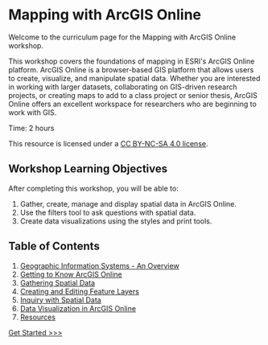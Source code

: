 # Mapping with ArcGIS Online

Welcome to the curriculum page for the Mapping with ArcGIS Online workshop.

This workshop covers the foundations of mapping in ESRI's ArcGIS Online platform. ArcGIS Online is a browser-based GIS platform that allows users to create, visualize, and manipulate spatial data. Whether you are interested in working with larger datasets, collaborating on GIS-driven research projects, or creating maps to add to a class project or senior thesis, ArcGIS Online offers an excellent workspace for researchers who are beginning to work with GIS.

Time: 2 hours

This resource is licensed under a [CC BY-NC-SA 4.0 license](https://creativecommons.org/licenses/by-nc-sa/4.0/).

## Workshop Learning Objectives

After completing this workshop, you will be able to:

1. Gather, create, manage and display spatial data in ArcGIS Online.
2. Use the filters tool to ask questions with spatial data.
3. Create data visualizations using the styles and print tools.

## Table of Contents

1. [Geographic Information Systems - An Overview](Sections/Part1.md)
2. [Getting to Know ArcGIS Online](Sections/Part2.md)
3. [Gathering Spatial Data](https://github.com/jacobmswisher/ArcGIS-Online/blob/main/Sections/Part%203%20-%20Gathering%20Spatial%20Data.md)
4. [Creating and Editing Feature Layers](https://github.com/jacobmswisher/ArcGIS-Online/blob/main/Sections/Part%204%20-%20Creating%20and%20Editing%20Feature%20Layers.md)
5. [Inquiry with Spatial Data](https://github.com/jacobmswisher/ArcGIS-Online/blob/main/Sections/Part%205%20-%20Inquiry%20with%20Spatial%20Data.md)
6. [Data Visualization in ArcGIS Online](https://github.com/jacobmswisher/ArcGIS-Online/blob/main/Sections/Part%206%20-%20Data%20Visualization%20in%20ArcGIS%20Online.md)
7. [Resources](https://github.com/jacobmswisher/ArcGIS-Online/blob/main/Sections/Part%207%20-%20Resources.md)

[Get Started >>>](Sections/Part1.md)  
